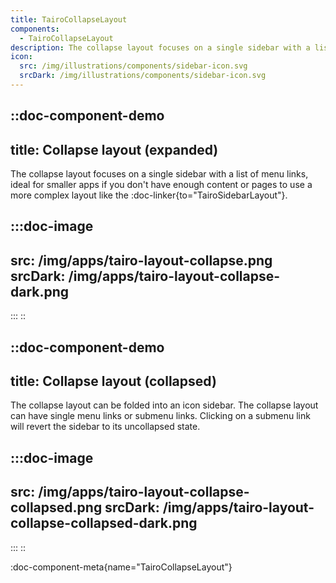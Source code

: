 ```yaml
---
title: TairoCollapseLayout
components:
  - TairoCollapseLayout
description: The collapse layout focuses on a single sidebar with a list of menu links.
icon:
  src: /img/illustrations/components/sidebar-icon.svg
  srcDark: /img/illustrations/components/sidebar-icon.svg
---
```


::doc-component-demo
---
title: Collapse layout (expanded)
---
The collapse layout focuses on a single sidebar with a list of menu links, ideal for smaller apps if you don't have enough content or pages to use a more complex layout like the :doc-linker{to="TairoSidebarLayout"}.

:::doc-image
---
src: /img/apps/tairo-layout-collapse.png
srcDark: /img/apps/tairo-layout-collapse-dark.png
---
:::
::

::doc-component-demo
---
title: Collapse layout (collapsed)
---
The collapse layout can be folded into an icon sidebar. The collapse layout can have single menu links or submenu links. Clicking on a submenu link will revert the sidebar to its uncollapsed state.

:::doc-image
---
src: /img/apps/tairo-layout-collapse-collapsed.png
srcDark: /img/apps/tairo-layout-collapse-collapsed-dark.png
---
:::
::

:doc-component-meta{name="TairoCollapseLayout"}

